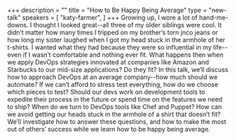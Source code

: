 +++
description = ""
title = "How to Be Happy Being Average"
type = "new-talk"
speakers = [
        "katy-farmer",
]
+++
Growing up, I wore a lot of hand-me-downs. I thought I looked great--all three of my older siblings were cool. It didn’t matter how many times I tripped on my brother’s torn jnco jeans or how long my sister laughed when I got my head stuck in the armhole of her t-shirts. I wanted what they had because they were so influential in my life--even if I wasn’t comfortable and nothing ever fit.
What happens then when we apply DevOps strategies innovated at companies like Amazon and Starbucks to our mid-size applications? Do they fit?
In this talk, we’ll discuss how to approach DevOps at an average company--how much should we automate? If we can’t afford to stress test everything, how do we choose which pieces to test? Should our devs work on development tools to expedite their process in the future or spend time on the features we need to ship? When do we turn to DevOps tools like Chef and Puppet? How can we avoid getting our heads stuck in the armhole of a shirt that doesn’t fit? We’ll investigate how to answer these questions, and how to make the most out of others’ success while we learn how to be happy being average.